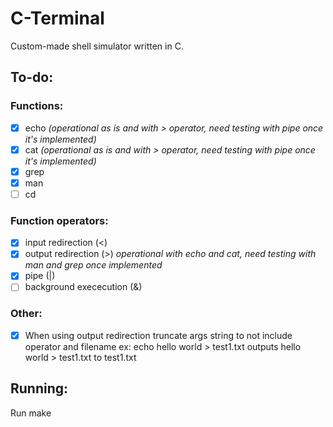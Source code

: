 # C-Terminal
Custom-made shell simulator written in C.

## To-do:
### Functions:
* [x] echo *(operational as is and with > operator, need testing with pipe once it's implemented)*
* [x] cat *(operational as is and with > operator, need testing with pipe once it's implemented)*
* [x] grep
* [x] man
* [ ] cd
### Function operators:
* [x] input redirection (<) 
* [x] output redirection (>) *operational with echo and cat, need testing with man and grep once implemented*
* [x] pipe (|)
* [ ] background exececution (&)
### Other:
* [x] When using output redirection truncate args string to not include operator and filename
        ex: echo hello world > test1.txt outputs hello world > test1.txt to test1.txt
## Running:
Run make
